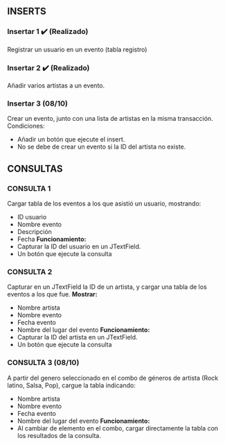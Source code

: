 ## INSERTS
### Insertar 1 ✔️ (Realizado) 
Registrar un usuario en un evento (tabla registro)

### Insertar 2 ✔️ (Realizado)
Añadir varios artistas a un evento.

### Insertar 3 (08/10)
Crear un evento, junto con una lista de artistas en la misma transacción.
Condiciones:
-	Añadir un botón que ejecute el insert.
-	No se debe de crear un evento si la ID del artista no existe.

## CONSULTAS
### CONSULTA 1
Cargar tabla de los eventos a los que asistió un usuario, mostrando:
-	ID usuario
-	Nombre evento
-	Descripción
-	Fecha
**Funcionamiento:**
-	Capturar la ID del usuario en un JTextField.
-	Un botón que ejecute la consulta

### CONSULTA 2
Capturar en un JTextField la ID de un artista, y cargar una tabla de los eventos a los que fue.
**Mostrar:**
-	Nombre artista
-	Nombre evento
-	Fecha evento
-	Nombre del lugar del evento
**Funcionamiento:**
-	Capturar la ID del artista en un JTextField.
-	Un botón que ejecute la consulta


### CONSULTA 3 (08/10)
A partir del genero seleccionado en el combo de géneros de artista (Rock latino, Salsa, Pop), cargue la tabla indicando:
-	Nombre artista
-	Nombre evento
-	Fecha evento
-	Nombre del lugar del evento
**Funcionamiento:**
-	Al cambiar de elemento en el combo, cargar directamente la tabla con los resultados de la consulta.

